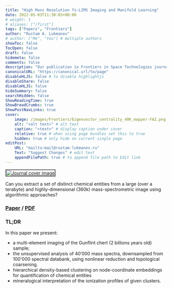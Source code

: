 ```yaml
---
title: "High Mass Resolution fs-LIMS Imaging and Manifold Learning"
date: 2022-05-03T11:30:03+00:00
# weight: 1
# aliases: ["/first"]
tags: ["Papers", "Frontiers"]
author: "Rustam A. Lukmanov"
# author: ["Me", "You"] # multiple authors
showToc: false
TocOpen: false
draft: false
hidemeta: false
comments: false
description: "Our publication in Frontiers in Space Technologies journal"
canonicalURL: "https://canonical.url/to/page"
disableHLJS: false # to disable highlightjs
disableShare: false
disableHLJS: false
hideSummary: false
searchHidden: false
ShowReadingTime: true
ShowBreadCrumbs: true
ShowPostNavLinks: true
cover:
    image: /images/Frontiers/Eigenvector_centrality_40K_mapper-FA2.png # image path/url
    alt: "<alt text>" # alt text
    caption: "<text>" # display caption under cover
    relative: true # when using page bundles set this to true
    hidden: true # only hide on current single page
editPost:
    URL: "mailto:mail@rustam-lukmanov.ru"
    Text: "Suggest Changes" # edit text
    appendFilePath: true # to append file path to Edit link
---
```


<a  href= https://www.frontiersin.org/articles/10.3389/frspt.2022.718943/full><img src='/images/Frontiers/Averaged_image_degree1.png' alt='Journal cover image' width=max padding ='50' align='middle' style="border:3px solid grey"></a>

Can you extract a set of distinct chemical entities from a large (over a terabyte) and highly-dimensional (360k) mass-spectrometric image using algorithmic approaches?

### [Paper](https://www.frontiersin.org/articles/10.3389/frspt.2022.718943/full) / [PDF](/PDF/frspt-03-718943.pdf)

### TL;DR

In this paper we present:

- a multi-element imaging of the Gunflint chert (2 billions years old) sample;
- the unsupervised analysis of 40′000 mass spectra, downsampled from 100'000 spectral databank, using nonlinear reduction and topological coarsening.
- hierarchical density-based clustering on node-coordinate embeddings for quantification of chemical entities
- mineralogical interpretation of the ionization profiles of given clusters.
